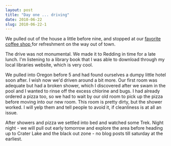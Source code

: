 ```yaml
---
layout: post
title: "Day one ... driving"
date: 2010-06-22
slug: 2010-06-22-1
---
```


We pulled out of the house a little before nine, and stopped at our  [favorite coffee shop ](http://www.paddyscoffee.com) for refreshment on the way out of town.<br />

The drive was not monumental.  We made it to Redding in time for a late lunch.   I&apos;m listening to a library book that I was able to download through my local libraries website, which is very cool.  

We pulled into Oregon before 5 and had found ourselves a dumpy little hotel soon after.  I wish now we&apos;d driven around a bit more.  Our first room was adequate but had a broken shower, which I discovered after we swam in the pool and I wanted to rinse off the excess chlorine and bugs.  I had already ordered a pizza too, so we had to wait by our old room to pick up the pizza before moving into our new room.  This room is pretty dirty, but the shower worked.  I will yelp them and tell people to avoid it, if cleanliness is at all an issue.  

After showers and pizza we settled into bed and watched some Trek.  Night night - we will pull out early tomorrow and explore the area before heading up to Crater Lake and the black out zone - no blog posts till saturday at the earliest.  
